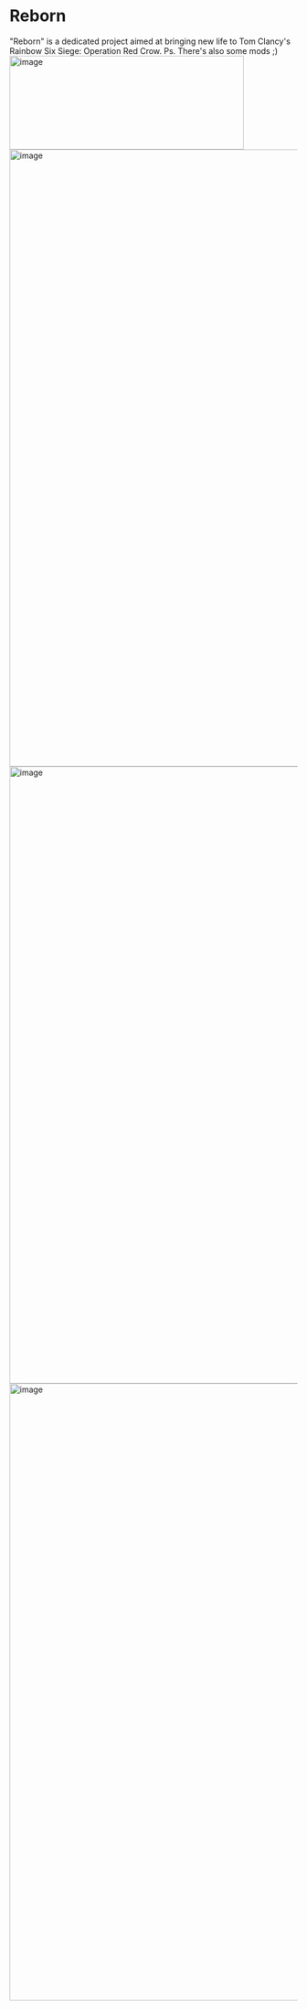 # Reborn
"Reborn" is a dedicated project aimed at bringing new life to Tom Clancy's Rainbow Six Siege: Operation Red Crow. Ps. There's also some mods ;)<img width="410" height="164" alt="image" src="https://github.com/user-attachments/assets/fe6f5db7-48d0-4f4a-807a-18772f81383e" />
<img width="1920" height="1080" alt="image" src="https://github.com/user-attachments/assets/186e7bd8-d0ac-4e60-869e-bb7f6d0c8ef6" />
<img width="1920" height="1080" alt="image" src="https://github.com/user-attachments/assets/5a09843b-f2f0-4b9f-8d32-eeea0230a04b" />
<img width="1920" height="1080" alt="image" src="https://github.com/user-attachments/assets/0584a310-a2f2-4ef3-9abe-ea50dc26566e" />
